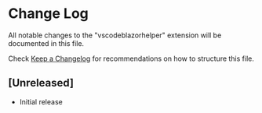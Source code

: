# Change Log

All notable changes to the "vscodeblazorhelper" extension will be documented in this file.

Check [Keep a Changelog](http://keepachangelog.com/) for recommendations on how to structure this file.

## [Unreleased]

- Initial release